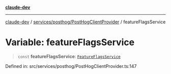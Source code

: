 [**claude-dev**](../../../../README.md)

***

[claude-dev](../../../../README.md) / [services/posthog/PostHogClientProvider](../README.md) / featureFlagsService

# Variable: featureFlagsService

> `const` **featureFlagsService**: [`FeatureFlagsService`](../../feature-flags/FeatureFlagsService/classes/FeatureFlagsService.md)

Defined in: src/services/posthog/PostHogClientProvider.ts:147
